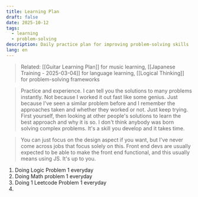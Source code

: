 ```yaml
---
title: Learning Plan
draft: false
date: 2025-10-12
tags:
  - learning
  - problem-solving
description: Daily practice plan for improving problem-solving skills
lang: en
---
```


> Related: [[Guitar Learning Plan]] for music learning, [[Japanese Training - 2025-03-04]] for language learning, [[Logical Thinking]] for problem-solving frameworks

> Practice and experience. I can tell you the solutions to many problems instantly. Not because I worked it out fast like some genius. Just because I've seen a similar problem before and I remember the approaches taken and whether they worked or not. Just keep trying. First yourself, then looking at other people's solutions to learn the best approach and why it is so. I don't think anybody was born solving complex problems. It's a skill you develop and it takes time.

>You can just focus on the design aspect if you want, but I've never come across jobs that focus solely on this. Front end devs are usually expected to be able to make the front end functional, and this usually means using JS. It's up to you.


1. Doing Logic Problem 1 everyday
2. Doing Math problem 1 everyday
3. Doing 1 Leetcode Problem 1 everyday
4. 

